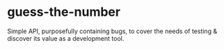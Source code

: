 # guess-the-number
Simple API, purposefully containing bugs, 
to cover the needs of testing & discover its value as a development tool.
